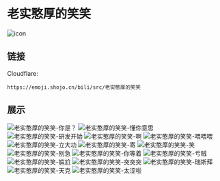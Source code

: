 # 老实憨厚的笑笑
![icon](https://emoji.shojo.cn/bili/src/老实憨厚的笑笑/icon.png)
## 链接
Cloudflare:
```
https://emoji.shojo.cn/bili/src/老实憨厚的笑笑
```
## 展示
![老实憨厚的笑笑-你是？](https://emoji.shojo.cn/bili/src/老实憨厚的笑笑/老实憨厚的笑笑-你是？.png)
![老实憨厚的笑笑-懂你意思](https://emoji.shojo.cn/bili/src/老实憨厚的笑笑/老实憨厚的笑笑-懂你意思.png)
![老实憨厚的笑笑-研发开始](https://emoji.shojo.cn/bili/src/老实憨厚的笑笑/老实憨厚的笑笑-研发开始.png)
![老实憨厚的笑笑-啊](https://emoji.shojo.cn/bili/src/老实憨厚的笑笑/老实憨厚的笑笑-啊.png)
![老实憨厚的笑笑-喂喂喂](https://emoji.shojo.cn/bili/src/老实憨厚的笑笑/老实憨厚的笑笑-喂喂喂.png)
![老实憨厚的笑笑-立大功](https://emoji.shojo.cn/bili/src/老实憨厚的笑笑/老实憨厚的笑笑-立大功.png)
![老实憨厚的笑笑-寄](https://emoji.shojo.cn/bili/src/老实憨厚的笑笑/老实憨厚的笑笑-寄.png)
![老实憨厚的笑笑-笑](https://emoji.shojo.cn/bili/src/老实憨厚的笑笑/老实憨厚的笑笑-笑.png)
![老实憨厚的笑笑-别急](https://emoji.shojo.cn/bili/src/老实憨厚的笑笑/老实憨厚的笑笑-别急.png)
![老实憨厚的笑笑-你等着](https://emoji.shojo.cn/bili/src/老实憨厚的笑笑/老实憨厚的笑笑-你等着.png)
![老实憨厚的笑笑-亏贼](https://emoji.shojo.cn/bili/src/老实憨厚的笑笑/老实憨厚的笑笑-亏贼.png)
![老实憨厚的笑笑-尴尬](https://emoji.shojo.cn/bili/src/老实憨厚的笑笑/老实憨厚的笑笑-尴尬.png)
![老实憨厚的笑笑-突突突](https://emoji.shojo.cn/bili/src/老实憨厚的笑笑/老实憨厚的笑笑-突突突.png)
![老实憨厚的笑笑-瑞斯拜](https://emoji.shojo.cn/bili/src/老实憨厚的笑笑/老实憨厚的笑笑-瑞斯拜.png)
![老实憨厚的笑笑-天克](https://emoji.shojo.cn/bili/src/老实憨厚的笑笑/老实憨厚的笑笑-天克.png)
![老实憨厚的笑笑-太涩啦](https://emoji.shojo.cn/bili/src/老实憨厚的笑笑/老实憨厚的笑笑-太涩啦.png)
